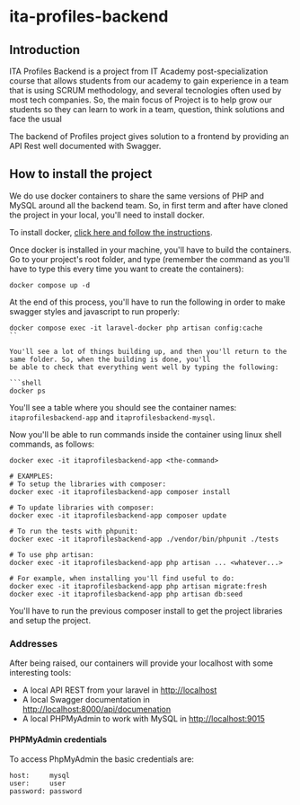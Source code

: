 # ita-profiles-backend

## Introduction

ITA Profiles Backend is a project from IT Academy post-specialization course that allows students from our academy to
gain experience in a team that is using SCRUM methodology, and several tecnologies often used by most tech companies.
So, the main focus of Project is to help grow our students so they can learn to work in a team, question, think
solutions and face the usual

The backend of Profiles project gives solution to a frontend by providing an API Rest well documented with Swagger.

## How to install the project

We do use docker containers to share the same versions of PHP and MySQL around all the backend team. So, in first term
and after have cloned the project in your local, you'll need to install docker.

To install docker, [click here and follow the instructions](https://docs.docker.com/engine/install/).

Once docker is installed in your machine, you'll have to build the containers. Go to your project's root folder, and
type (remember the command as you'll have to type this every time you want to create the containers):

```shell
docker compose up -d
```

At the end of this process, you'll have to run the following in order to make swagger styles and javascript to run properly:

```shell
docker compose exec -it laravel-docker php artisan config:cache
``

You'll see a lot of things building up, and then you'll return to the same folder. So, when the building is done, you'll
be able to check that everything went well by typing the following:

```shell
docker ps
```

You'll see a table where you should see the container names: `itaprofilesbackend-app` and `itaprofilesbackend-mysql`.

Now you'll be able to run commands inside the container using linux shell commands, as follows:

```shell
docker exec -it itaprofilesbackend-app <the-command>

# EXAMPLES:
# To setup the libraries with composer:
docker exec -it itaprofilesbackend-app composer install

# To update libraries with composer: 
docker exec -it itaprofilesbackend-app composer update

# To run the tests with phpunit:
docker exec -it itaprofilesbackend-app ./vendor/bin/phpunit ./tests

# To use php artisan:
docker exec -it itaprofilesbackend-app php artisan ... <whatever...>

# For example, when installing you'll find useful to do:
docker exec -it itaprofilesbackend-app php artisan migrate:fresh
docker exec -it itaprofilesbackend-app php artisan db:seed
```

You'll have to run the previous composer install to get the project libraries and setup the project.

### Addresses
After being raised, our containers will provide your localhost with some interesting tools:

- A local API REST from your laravel in [http://localhost](http://localhost)
- A local Swagger documentation in [http://localhost:8000/api/documenation](http://localhost:8000/api/documenation)
- A local PHPMyAdmin to work with MySQL in [http://localhost:9015](http://localhost:9015)

#### PHPMyAdmin credentials
To access PhpMyAdmin the basic credentials are:

```
host:     mysql
user:     user
password: password
```
